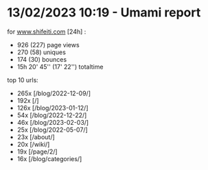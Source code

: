# 13/02/2023 10:19 - Umami report
for www.shifeiti.com [24h] :

 - 926 (227) page views
 - 270 (58) uniques
 - 174 (30) bounces
 - 15h 20' 45'' (17' 22'') totaltime


top 10 urls:
 - 265x [/blog/2022-12-09/]
 - 192x [/]
 - 126x [/blog/2023-01-12/]
 - 54x [/blog/2022-12-22/]
 - 46x [/blog/2023-02-03/]
 - 25x [/blog/2022-05-07/]
 - 23x [/about/]
 - 20x [/wiki/]
 - 19x [/page/2/]
 - 16x [/blog/categories/]



